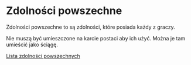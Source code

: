 # Zdolności powszechne

Zdolności powszechne to są zdolności, które posiada każdy z graczy.

Nie muszą być umieszczone na karcie postaci aby ich użyć. Można je tam umieścić jako ściągę.


[Lista zdolności powszechnych](#file-lista-powszechne-md)
